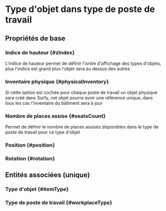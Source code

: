 # Type d'objet dans type de poste de travail



## Propriétés de base

### Indice de hauteur {#zIndex}
        
L'indice de hauteur permet de définir l'ordre d'affichage des types d'objets, plus l'indice est grand plus l'objet sera au dessus des autres
### Inventaire physique {#physicalInventory}
        
Si cette option est cochée pour chaque poste de travail un objet physique sera créé dans Surfy, cet objet pourra avoir une référence unique, dans tous les cas l'inventaire du bâtiment sera à jour
### Nombre de places assise {#seatsCount}
        
Permet de définir le nombre de places assises disponibles dans le type de poste de travail pour ce type d'objet
### Position {#position}
        

### Rotation {#rotation}
        


## Entités associées (unique)

### Type d'objet {#itemType}
        

### Type de poste de travail {#workplaceType}
        





<!--- THIS FILE IS GENERATED PLEASE DO NOT EDIT IT DIRECTLY --->
